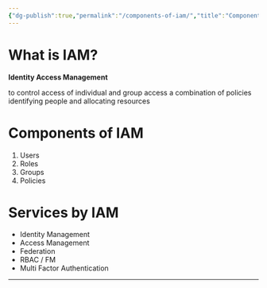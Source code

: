 ```yaml
---
{"dg-publish":true,"permalink":"/components-of-iam/","title":"Components of IAM","tags":["cloudcomputing","computer","web"],"created":"","updated":""}
---
```



# What is IAM?
**Identity Access Management** 

to control access of individual and group access 
a combination of policies 
identifying people and allocating resources

# Components of IAM 
1. Users
2. Roles
3. Groups 
4. Policies

# Services by IAM
- Identity Management
- Access Management 
- Federation 
- RBAC / FM
- Multi Factor Authentication



---
